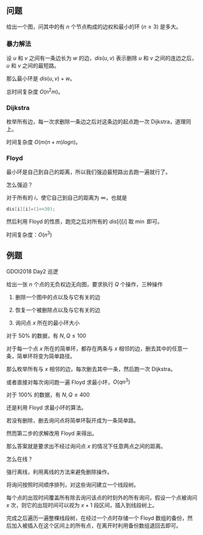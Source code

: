 ## 问题

给出一个图，问其中的有 $n$ 个节点构成的边权和最小的环 $(n\ge 3)$ 是多大。

### 暴力解法

设 $u$ 和 $v$ 之间有一条边长为 $w$ 的边，$dis(u,v)$ 表示删除 $u$ 和 $v$ 之间的连边之后，$u$ 和 $v$ 之间的最短路。

那么最小环是 $dis(u,v)+w$。

总时间复杂度 $O(n^2m)$。

### Dijkstra

枚举所有边，每一次求删除一条边之后对这条边的起点跑一次 Dijkstra，道理同上。

时间复杂度 $O(m(n+m)logn)$。

### Floyd

最小环是自己到自己的距离，所以我们强迫最短路出去跑一遍就行了。

怎么强迫？

对于所有的 $i$，使它自己到自己的距离为 $\infty$，也就是

```cpp
dis[i][i]=(1<<30);
```

然后利用 Floyd 的性质，跑完之后对所有的 $dis[i][i]$ 取 $\min$ 即可。

时间复杂度：$O(n^3)$

## 例题

GDOI2018 Day2 巡逻

给出一张 $n$ 个点的无负权边无向图，要求执行 $Q$ 个操作，三种操作

1. 删除一个图中的点以及与它有关的边

2. 恢复一个被删除点以及与它有关的边

3. 询问点 $x$ 所在的最小环大小

对于 50% 的数据，有 $N,Q \le 100$

对于每一个点 $x$ 所在的简单环，都存在两条与 $x$ 相邻的边，删去其中的任意一条，简单环将变为简单路径。

那么枚举所有与 $x$ 相邻的边，每次删去其中一条，然后跑一次 Dijkstra。

或者直接对每次询问跑一遍 Floyd 求最小环，$O(qn^3)$

对于 100% 的数据，有 $N,Q \le 400$

还是利用 Floyd 求最小环的算法。

若没有删除，删去询问点将简单环裂开成为一条简单路。

然而第二步的求解改用 Floyd 来得出。

那么答案就是要求出不经过询问点 $x$ 的情况下任意两点之间的距离。

怎么在线？

强行离线，利用离线的方法来避免删除操作。

将询问按照时间顺序排列，对这些询问建立一个线段树。

每个点的出现时间覆盖所有除去询问该点的时刻外的所有询问，假设一个点被询问 $x$ 次，则它的出现时间可以视为 $x + 1$ 段区间，插入到线段树上。

完成之后遍历一遍整棵线段树，在经过一个点时存储一个 Floyd 数组的备份，然后加入被插入在这个区间上的所有点，在离开时利用备份数组退回去即可。
